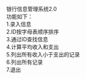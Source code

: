 银行信息管理系统2.0  
功能如下：  
1.录入信息  
2.ID按字母表顺序排序  
3.通过ID查找信息  
4.计算平均收入和支出  
5.列出所有收入小于支出的记录  
6.列出所有记录  
7.退出  
